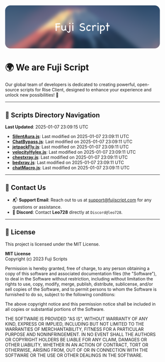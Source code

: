 ![Banner](.github/b.webp)

# 🌍 **We are Fuji Script**

Our global team of developers is dedicated to creating powerful, open-source scripts for Rise Client, designed to enhance your experience and unlock new possibilities! 🌟

---
<!-- SCRIPTS_NAVIGATION_START -->
## 📂 **Scripts Directory Navigation**

**Last Updated**: 2025-01-07 23:09:15 UTC

- **[SilentAura.js](scripts/SilentAura.js)**: Last modified on 2025-01-07 23:09:11 UTC
- **[ChatBypass.js](scripts/ChatBypass.js)**: Last modified on 2025-01-07 23:09:11 UTC
- **[jetpackFly.js](scripts/jetpackFly.js)**: Last modified on 2025-01-07 23:09:11 UTC
- **[velocityHylex.js](scripts/velocityHylex.js)**: Last modified on 2025-01-07 23:09:11 UTC
- **[chestxray.js](scripts/chestxray.js)**: Last modified on 2025-01-07 23:09:11 UTC
- **[bedxray.js](scripts/bedxray.js)**: Last modified on 2025-01-07 23:09:11 UTC
- **[chatMacro.js](scripts/chatMacro.js)**: Last modified on 2025-01-07 23:09:11 UTC

<!-- SCRIPTS_NAVIGATION_END -->

---

## 💬 **Contact Us**  
- 📬 **Support Email**: Reach out to us at [support@fujiscript.com](mailto:support@fujiscript.com) for any questions or assistance.  
- 💬 **Discord**: Contact **Leo728** directly at `Discord@leo728`.

---

## 📜 **License**

This project is licensed under the MIT License.  

**MIT License**  
Copyright (c) 2023 Fuji Scripts  

Permission is hereby granted, free of charge, to any person obtaining a copy of this software and associated documentation files (the "Software"), to deal in the Software without restriction, including without limitation the rights to use, copy, modify, merge, publish, distribute, sublicense, and/or sell copies of the Software, and to permit persons to whom the Software is furnished to do so, subject to the following conditions:  

The above copyright notice and this permission notice shall be included in all copies or substantial portions of the Software.  

THE SOFTWARE IS PROVIDED "AS IS", WITHOUT WARRANTY OF ANY KIND, EXPRESS OR IMPLIED, INCLUDING BUT NOT LIMITED TO THE WARRANTIES OF MERCHANTABILITY, FITNESS FOR A PARTICULAR PURPOSE AND NONINFRINGEMENT. IN NO EVENT SHALL THE AUTHORS OR COPYRIGHT HOLDERS BE LIABLE FOR ANY CLAIM, DAMAGES OR OTHER LIABILITY, WHETHER IN AN ACTION OF CONTRACT, TORT OR OTHERWISE, ARISING FROM, OUT OF OR IN CONNECTION WITH THE SOFTWARE OR THE USE OR OTHER DEALINGS IN THE SOFTWARE.  
